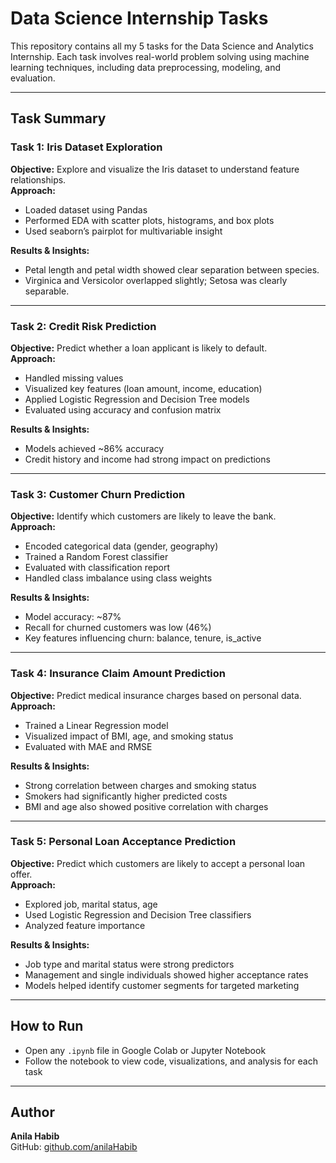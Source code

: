 # Data Science Internship Tasks

This repository contains all my 5 tasks for the Data Science and Analytics Internship. Each task involves real-world problem solving using machine learning techniques, including data preprocessing, modeling, and evaluation.

---

## Task Summary

### Task 1: Iris Dataset Exploration
**Objective:** Explore and visualize the Iris dataset to understand feature relationships.  
**Approach:**  
- Loaded dataset using Pandas  
- Performed EDA with scatter plots, histograms, and box plots  
- Used seaborn’s pairplot for multivariable insight  

**Results & Insights:**  
- Petal length and petal width showed clear separation between species.  
- Virginica and Versicolor overlapped slightly; Setosa was clearly separable.  

---

### Task 2: Credit Risk Prediction
**Objective:** Predict whether a loan applicant is likely to default.  
**Approach:**  
- Handled missing values  
- Visualized key features (loan amount, income, education)  
- Applied Logistic Regression and Decision Tree models  
- Evaluated using accuracy and confusion matrix  

**Results & Insights:**  
- Models achieved ~86% accuracy  
- Credit history and income had strong impact on predictions  

---

### Task 3: Customer Churn Prediction
**Objective:** Identify which customers are likely to leave the bank.  
**Approach:**  
- Encoded categorical data (gender, geography)  
- Trained a Random Forest classifier  
- Evaluated with classification report  
- Handled class imbalance using class weights  

**Results & Insights:**  
- Model accuracy: ~87%  
- Recall for churned customers was low (46%)  
- Key features influencing churn: balance, tenure, is_active  

---

### Task 4: Insurance Claim Amount Prediction
**Objective:** Predict medical insurance charges based on personal data.  
**Approach:**  
- Trained a Linear Regression model  
- Visualized impact of BMI, age, and smoking status  
- Evaluated with MAE and RMSE  

**Results & Insights:**  
- Strong correlation between charges and smoking status  
- Smokers had significantly higher predicted costs  
- BMI and age also showed positive correlation with charges  

---

### Task 5: Personal Loan Acceptance Prediction
**Objective:** Predict which customers are likely to accept a personal loan offer.  
**Approach:**  
- Explored job, marital status, age  
- Used Logistic Regression and Decision Tree classifiers  
- Analyzed feature importance  

**Results & Insights:**  
- Job type and marital status were strong predictors  
- Management and single individuals showed higher acceptance rates  
- Models helped identify customer segments for targeted marketing  

---

## How to Run
- Open any `.ipynb` file in Google Colab or Jupyter Notebook  
- Follow the notebook to view code, visualizations, and analysis for each task

---

## Author
**Anila Habib**  
GitHub: [github.com/anilaHabib](https://github.com/anilaHabib)
